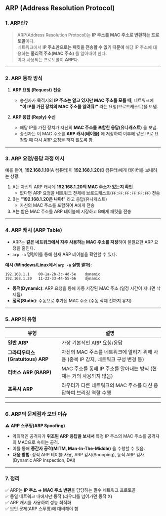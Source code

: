 ## ARP (Address Resolution Protocol)

### 1. ARP란?
> ARP(Address Resolution Protocol)는 **IP 주소를 MAC 주소로 변환하는 프로토콜**이다.  
네트워크에서 **IP 주소만으로는 패킷을 전송할 수 없기 때문에** 해당 IP 주소에 대응하는 **물리적 주소(MAC 주소)** 를 알아내야 한다.  
이때 사용되는 프로토콜이 **ARP**다.

---

### 2. ARP 동작 방식
1. **ARP 요청 (Request) 전송**
    - 송신자가 목적지의 **IP 주소는 알고 있지만 MAC 주소를 모를 때**, 네트워크에 **"이 IP를 가진 장치의 MAC 주소를 알려줘!"** 라는 요청(브로드캐스트)을 보냄.

2. **ARP 응답 (Reply) 수신**
    - 해당 IP를 가진 장치가 자신의 **MAC 주소를 포함한 응답(유니캐스트)** 을 보냄.
    - 송신자는 이 MAC 주소를 **ARP 캐시(테이블)** 에 저장하여 이후에 같은 IP로 요청할 때 다시 ARP 요청을 하지 않도록 함.

---

### 3. ARP 요청/응답 과정 예시
예를 들어, **192.168.1.10**(A 컴퓨터)이 **192.168.1.20**(B 컴퓨터)에게 데이터를 보내려는 상황:
1. A는 자신의 ARP 캐시에 **192.168.1.20의 MAC 주소가 있는지 확인**
    - 없다면 ARP 요청을 네트워크 전체에 브로드캐스트(`FF:FF:FF:FF:FF:FF`) 전송
2. B는 **"192.168.1.20은 나야!"** 라고 응답(유니캐스트)
    - 자신의 MAC 주소를 포함하여 A에게 전송
3. A는 받은 MAC 주소를 ARP 테이블에 저장하고 B에게 패킷을 전송

---

### 4. ARP 캐시 (ARP Table)
- ARP는 **같은 네트워크에서 자주 사용하는 MAC 주소를 저장**하여 불필요한 ARP 요청을 줄인다.
- `arp -a` 명령어를 통해 현재 ARP 테이블을 확인할 수 있다.

**예시 (Windows/Linux에서 `arp -a` 실행 결과)**:

```
192.168.1.1    00-1a-2b-3c-4d-5e    dynamic
192.168.1.20   11-22-33-44-55-66    dynamic
```

- **동적(Dynamic)**: ARP 요청을 통해 자동 저장된 MAC 주소 (일정 시간이 지나면 삭제됨)
- **정적(Static)**: 수동으로 추가된 MAC 주소 (수동 삭제 전까지 유지)

---

### 5. ARP의 유형
| 유형 | 설명 |
|------|------|
| **일반 ARP** | 가장 기본적인 ARP 요청/응답 |
| **그라티우터스(Gratuitous) ARP** | 자신의 MAC 주소를 네트워크에 알리기 위해 사용 (중복 IP 감지, 네트워크 구성 변경 등) |
| **리버스 ARP (RARP)** | MAC 주소를 통해 IP 주소를 알아내는 방식 (현재는 거의 사용되지 않음) |
| **프록시 ARP** | 라우터가 다른 네트워크의 MAC 주소를 대신 응답하여 브리징 역할 수행 |

---

### 6. ARP의 문제점과 보안 이슈
⚠️ **ARP 스푸핑(ARP Spoofing)**
- 악의적인 공격자가 **위조된 ARP 응답을 보내서** 특정 IP 주소의 MAC 주소를 공격자의 MAC으로 속이는 공격.
- 이를 통해 **중간자 공격(MITM, Man-In-The-Middle)** 을 수행할 수 있음.
- **대응 방법**: 정적 ARP 테이블 사용, ARP 감시(Snooping), 동적 ARP 검사(Dynamic ARP Inspection, DAI)


---

### 7. 정리
✅ ARP는 **IP 주소 → MAC 주소 변환**을 담당하는 필수 네트워크 프로토콜  
✅ 동일 네트워크 내에서만 동작 (라우터를 넘어가면 동작 X)  
✅ ARP 캐시를 사용하여 성능 최적화  
✅ 보안 문제(ARP 스푸핑)에 대비해야 함  